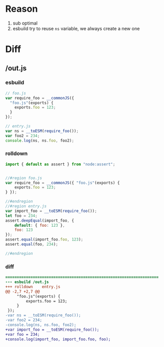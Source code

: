 # Reason
1. sub optimal
2. esbuild try to reuse `ns` variable, we always create a new one
# Diff
## /out.js
### esbuild
```js
// foo.js
var require_foo = __commonJS({
  "foo.js"(exports) {
    exports.foo = 123;
  }
});

// entry.js
var ns = __toESM(require_foo());
var foo2 = 234;
console.log(ns, ns.foo, foo2);
```
### rolldown
```js
import { default as assert } from "node:assert";


//#region foo.js
var require_foo = __commonJS({ "foo.js"(exports) {
	exports.foo = 123;
} });

//#endregion
//#region entry.js
var import_foo = __toESM(require_foo());
let foo = 234;
assert.deepEqual(import_foo, {
	default: { foo: 123 },
	foo: 123
});
assert.equal(import_foo.foo, 123);
assert.equal(foo, 234);

//#endregion

```
### diff
```diff
===================================================================
--- esbuild	/out.js
+++ rolldown	entry.js
@@ -2,7 +2,7 @@
     "foo.js"(exports) {
         exports.foo = 123;
     }
 });
-var ns = __toESM(require_foo());
-var foo2 = 234;
-console.log(ns, ns.foo, foo2);
+var import_foo = __toESM(require_foo());
+var foo = 234;
+console.log(import_foo, import_foo.foo, foo);

```